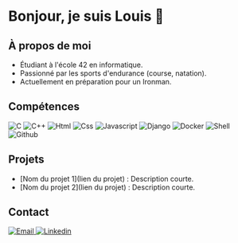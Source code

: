 # Bonjour, je suis Louis 👋

## À propos de moi
- Étudiant à l'école 42 en informatique.
- Passionné par les sports d'endurance (course, natation).
- Actuellement en préparation pour un Ironman.

## Compétences
<img src="https://img.icons8.com/?size=100&id=shQTXiDQiQVR&format=png&color=000000" alt="C"> <img src="https://img.icons8.com/?size=100&id=40669&format=png&color=000000" alt="C++"> <img src="https://img.icons8.com/?size=100&id=20909&format=png&color=000000" alt="Html">
<img src="https://img.icons8.com/?size=100&id=3BTBsJs5myRy&format=png&color=000000" alt="Css">
<img src="https://img.icons8.com/?size=100&id=108784&format=png&color=000000" alt="Javascript">
<img src="https://img.icons8.com/?size=100&id=IuuVVwsdTi2v&format=png&color=000000" alt="Django">
<img src="https://img.icons8.com/?size=100&id=Wln8Z3PcXanx&format=png&color=000000" alt="Docker">
<img src="https://img.icons8.com/?size=100&id=10250&format=png&color=000000" alt="Shell">
<img src="https://img.icons8.com/?size=100&id=3tC9EQumUAuq&format=png&color=000000" alt="Github">


## Projets
- [Nom du projet 1](lien du projet) : Description courte.
- [Nom du projet 2](lien du projet) : Description courte.

## Contact
<a href="mailto:lr.jussiaume@gmail.com" target="_blank">
  <img src="https://img.icons8.com/?size=100&id=7rhqrO588QcU&format=png&color=000000" alt="Email">
</a>
<a href="https://www.linkedin.com/in/louis-robert-jussiaume-166263120/" target="_blank">
  <img src="https://img.icons8.com/?size=100&id=13930&format=png&color=000000" alt="Linkedin">
</a>
